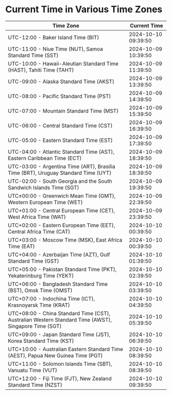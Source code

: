 # Current Time in Various Time Zones

| Time Zone | Current Time |
|-----------|--------------|
| UTC-12:00 - Baker Island Time (BIT) | 2024-10-10 09:39:50 |
| UTC-11:00 - Niue Time (NUT), Samoa Standard Time (SST) | 2024-10-09 10:39:50 |
| UTC-10:00 - Hawaii-Aleutian Standard Time (HAST), Tahiti Time (TAHT) | 2024-10-09 11:39:50 |
| UTC-09:00 - Alaska Standard Time (AKST) | 2024-10-09 13:39:50 |
| UTC-08:00 - Pacific Standard Time (PST) | 2024-10-09 14:39:50 |
| UTC-07:00 - Mountain Standard Time (MST) | 2024-10-09 15:39:50 |
| UTC-06:00 - Central Standard Time (CST) | 2024-10-09 16:39:50 |
| UTC-05:00 - Eastern Standard Time (EST) | 2024-10-09 17:39:50 |
| UTC-04:00 - Atlantic Standard Time (AST), Eastern Caribbean Time (ECT) | 2024-10-09 18:39:50 |
| UTC-03:00 - Argentina Time (ART), Brasília Time (BRT), Uruguay Standard Time (UYT) | 2024-10-09 18:39:50 |
| UTC-02:00 - South Georgia and the South Sandwich Islands Time (SGT) | 2024-10-09 19:39:50 |
| UTC±00:00 - Greenwich Mean Time (GMT), Western European Time (WET) | 2024-10-09 22:39:50 |
| UTC+01:00 - Central European Time (CET), West Africa Time (WAT) | 2024-10-09 23:39:50 |
| UTC+02:00 - Eastern European Time (EET), Central Africa Time (CAT) | 2024-10-10 00:39:50 |
| UTC+03:00 - Moscow Time (MSK), East Africa Time (EAT) | 2024-10-10 00:39:50 |
| UTC+04:00 - Azerbaijan Time (AZT), Gulf Standard Time (GST) | 2024-10-10 01:39:50 |
| UTC+05:00 - Pakistan Standard Time (PKT), Yekaterinburg Time (YEKT) | 2024-10-10 02:39:50 |
| UTC+06:00 - Bangladesh Standard Time (BST), Omsk Time (OMST) | 2024-10-10 03:39:50 |
| UTC+07:00 - Indochina Time (ICT), Krasnoyarsk Time (KRAT) | 2024-10-10 04:39:50 |
| UTC+08:00 - China Standard Time (CST), Australian Western Standard Time (AWST), Singapore Time (SGT) | 2024-10-10 05:39:50 |
| UTC+09:00 - Japan Standard Time (JST), Korea Standard Time (KST) | 2024-10-10 06:39:50 |
| UTC+10:00 - Australian Eastern Standard Time (AEST), Papua New Guinea Time (PGT) | 2024-10-10 08:39:50 |
| UTC+11:00 - Solomon Islands Time (SBT), Vanuatu Time (VUT) | 2024-10-10 08:39:50 |
| UTC+12:00 - Fiji Time (FJT), New Zealand Standard Time (NZST) | 2024-10-10 09:39:50 |
